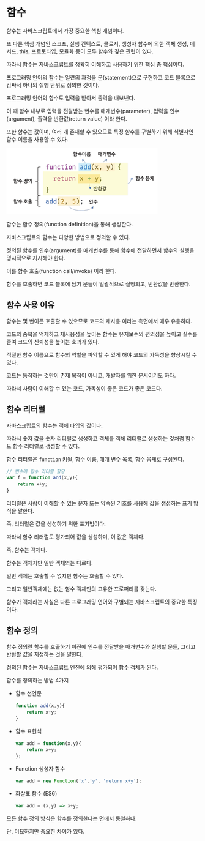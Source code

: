 # 함수

함수는 자바스크립트에서 가장 중요한 핵심 개념이다.

또 다른 핵심 개념인 스코프, 실행 컨텍스트, 클로저, 생성자 함수에 의한 객체 생성, 메서드, this, 프로토타입, 모듈화 등이 모두 함수와 깊은 관련이 있다.

따라서 함수는 자바스크립트를 정확히 이해하고 사용하기 위한 핵심 중 핵심이다.



프로그래밍 언어의 함수는 일련의  과정을 문(statement)으로 구현하고 코드 블록으로 감싸서 하나의 실행 단위로 정의한 것이다.

프로그래밍 언어의 함수도 입력을 받아서 출력을 내보낸다.

이 때 함수 내부로 입력을 전달받는 변수를 매개변수(parameter), 입력을 인수(argument), 출력을 반환값(return value) 이라 한다.

또한  함수는 값이며, 여러 개 존재할 수 있으므로 특정 함수를 구별하기 위해 식별자인 함수 이름을 사용할 수 있다.

![image-20221111201051262](.\assets\image-20221111201051262.png)



함수는 함수 정의(function definition)을 통해 생성한다.

자바스크립트의 함수는 다양한 방법으로 정의할 수 있다.



정의된 함수를 인수(argument)를 매개변수를 통해 함수에 전달하면서 함수의 실행을 명시적으로 지시해야 한다.

이를 함수 호출(function call/invoke) 이라 한다.

함수를 호출하면 코드 블록에 담기 문들이 일괄적으로 실행되고, 반환값을 반환한다.



## 함수 사용 이유

함수는 몇 번이든 호출할 수 있으므로 코드의 재사용 이라는 측면에서 매우 유용하다.

코드의 중복을 억제하고 재사용성을 높이는 함수는 유지보수의 편의성을 높이고 실수를 줄여 코드의 신뢰성을 높이는 효과가 있다.



적절한 함수 이름으로 함수의 역할을 파악할 수 있게 해야 코드의 가독성을 향상시킬 수 있다.

코드는 동작하는 것만이 존재 목적이 아니고, 개발자를 위한 문서이기도 하다.

따라서 사람이 이해할 수 있는 코드, 가독성이 좋은 코드가 좋은 코드다.



## 함수 리터럴

자바스크립트의 함수는 객체 타입의 값이다.

따라서 숫자 값을 숫자 리터럴로 생성하고 객체를 객체 리터럴로 생성하는 것처럼 함수도 함수 리터럴로 생성할 수 있다.

함수 리터럴은 `function` 키웓, 함수 이름, 매개 변수 목록, 함수 몸체로 구성된다.

```javascript
// 변수에 함수 리터럴 할당
var f = function add(x,y){
    return x+y;
}
```



리터럴은 사람이 이해할 수 있는 문자 또는 약속된 기호를 사용해 값을 생성하는 표기 방식을 말한다.

즉, 리터럴은 값을 생성하기 위한 표기법이다.

따라서 함수 리터럴도 평가되어 값을 생성하며, 이 값은 객체다.

즉, 함수는 객체다.



함수는 객체지만 일반 객체와는 다르다.

일반 객체는 호출할 수 없지만 함수는 호출할 수 있다.

그리고 일반객체에는 없는 함수 객체만의 고유한 프로퍼티를 갖는다.



함수가 객체라는 사실은 다른 프로그래밍 언어와 구별되는 자바스크립트의 중요한 특징이다.



## 함수 정의 

함수 정의란 함수를 호출하기 이전에 인수를 전달받을 매개변수와 실행할 문들, 그리고 반환할 값을 지정하는 것을 말한다.

정의된 함수는 자바스크립트 엔진에 의해 평가되어 함수 객체가 된다.

함수를 정의하는 방법 4가지

- 함수 선언문

  ```javascript
  function add(x,y){
      return x+y;
  }
  ```

- 함수 표현식

  ```javascript
  var add = function(x,y){
      return x+y;
  };
  ```

- Function 생성자 함수

  ```javascript
  var add = new Function('x','y', 'return x+y');
  ```

- 화살표 함수 (ES6)

  ```javascript
  var add = (x,y) => x+y;
  ```



모든 함수 정의 방식은 함수를 정의한다는 면에서 동일하다.

단, 미묘하지만 중요한 차이가 있다.


